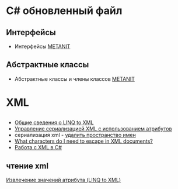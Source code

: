 
# C# обновленный файл
## Интерфейсы
* Интерфейсы [METANIT](https://metanit.com/sharp/tutorial/3.9.php)  

## Абстрактные классы
* Абстрактные классы и члены классов [METANIT](https://metanit.com/sharp/tutorial/3.8.php)  


# XML
## 
* [Общие сведения о LINQ to XML](https://learn.microsoft.com/ru-ru/dotnet/standard/linq/linq-xml-overview)
* [Управление сериализацией XML с использованием атрибутов](https://learn.microsoft.com/ru-ru/dotnet/standard/serialization/controlling-xml-serialization-using-attributes)  
* сериализация xml - [удалить пространство имен](https://stackoverflow.com/questions/8061106/xml-serialization-remove-namespace)
* [What characters do I need to escape in XML documents?](https://stackoverflow.com/questions/1091945/what-characters-do-i-need-to-escape-in-xml-documents)
* [Работа с XML в C#](https://metanit.com/sharp/tutorial/16.1.php) 



## чтение xml
[Извлечение значений атрибута (LINQ to XML)](https://learn.microsoft.com/ru-ru/dotnet/standard/linq/retrieve-value-attribute)
